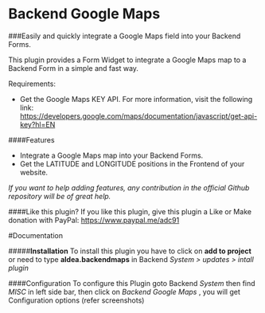 Backend Google Maps
=============

###Easily and quickly integrate a Google Maps field into your Backend Forms.

This plugin provides a Form Widget to integrate a Google Maps map to a Backend Form in a simple and fast way.

Requirements:
* Get the Google Maps KEY API. For more information, visit the following link: https://developers.google.com/maps/documentation/javascript/get-api-key?hl=EN

####Features
* Integrate a Google Maps map into your Backend Forms.
* Get the LATITUDE and LONGITUDE positions in the Frontend of your website.

*If you want to help adding features, any contribution in the official Github repository will be of great help.*

####Like this plugin?
If you like this plugin, give this plugin a Like or Make donation with PayPal: https://www.paypal.me/adc91

#Documentation

#####**Installation**
To install this plugin you have to click on __add to project__ or need to type __aldea.backendmaps__ in Backend *System > updates > intall plugin*

####Configuration
To configure this Plugin goto Backend *System* then find *MISC* in left side bar, then click on *Backend Google Maps* , you will get Configuration options (refer screenshots)